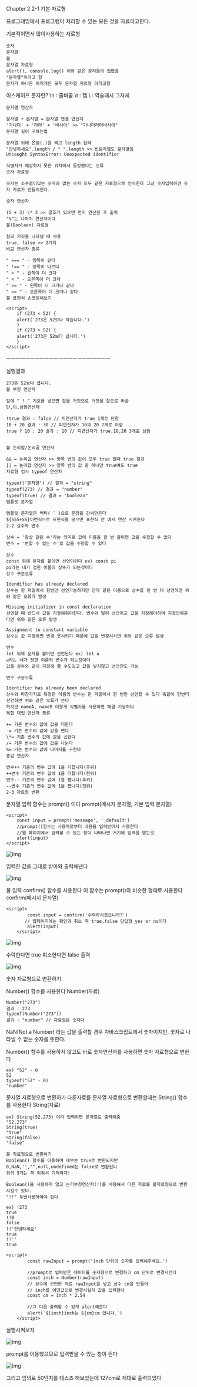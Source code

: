 Chapter 2
2-1 기본 자료형

프로그래밍에서 프로그램이 처리할 수 있는 모든 것을 자료라고한다.

기본적이면서 많이사용하는 자료형

```
숫자
문자열
불
문자열 자료형
alert(), console.log() 이와 같은 문자들의 집합을
"문자열"이라고 함
문자가 하나든 여러개든 모두 문자열 자료형 이라고함
```

이스케이프 문자란?
\n : 줄바꿈
\t : 탭
\\ : 역슬래시 그자체

```
문자열 연산자

문자열 + 문자열 = 문자열 연결 연산자
'가나다' + '라마' + '바사아' >> "가나다라마바사아"
문자열 길이 구하는법

문자열 뒤에 온점(.)을 찍고 length 입력
"안녕하세요".length / " ".length >> 빈문자열도 문자열임
Uncaught SyntaxError: Unexpected identifier

식별자가 예상하지 못한 위치에서 등장했다는 오류
숫자 자료형

숫자는 소수점이있는 숫자와 없는 숫자 모두 같은 자료형으로 인식한다 그냥 숫자입력하면 숫자 자료가 만들어진다.
```

```
숫자 연산자

(5 + 3) \* 2 >> 괄호가 있으면 먼저 연산한 후 출력
"%"는 나머지 연산자이다
불(Boolaen) 자료형

참과 거짓을 나타낼 때 사용
true, false >> 2가지
비교 연산자 종류

" === " - 양쪽이 같다
" !== " - 양쪽이 다르다
" > " - 왼쪽이 더 크다
" < " - 오른쪽이 더 크다
" >= " - 왼쪽이 더 크거나 같다
" <= " - 오른쪽이 더 크거나 같다
불 표현식 손코딩해보기
```

```
<script>
	if (273 < 52) {
    alert('273은 52보다 작습니다.')
    }
    if (273 > 52) {
    alert('273은 52보다 큽니다.')
    }
</script>
```

ㅡㅡㅡㅡㅡㅡㅡㅡㅡㅡㅡㅡㅡㅡㅡㅡㅡㅡㅡㅡㅡㅡ

실행결과

```
273은 52보다 큽니다.
불 부정 연산자

앞에 " ! " 기호를 넣으면 참을 거짓으로 거짓을 참으로 바꿈
단,이,삼항연산자

!true 결과 : false // 피연산자가 true 1개로 단항
10 + 20 결과 : 30 // 피연산자가 10과 20 2개로 이항
true ? 10 : 20 결과 : 10 // 피연산자가 true,10,20 3개로 삼항
```

```

불 논리합/논리곱 연산자

&& = 논리곱 연산자 >> 양쪽 변의 값이 모두 true 일때 true 결과
|| = 논리합 연산자 >> 양쪽 변의 값 중 하나만 true여도 true
자료형 검사 typeof 연산자

typeof('문자열') // 결과 = "string"
typeof(273) // 결과 = "number"
typeof(true) // 결과 = "boolean"
템플릿 문자열

템플릿 문자열은 백틱( ` )으로 문장을 감싸만든다
${555+55}이런식으로 표현식을 넣으면 표현식 안 에서 연산 시켜준다
2-2 상수와 변수

상수 = '항상 같은 수'라는 의미로 값에 이름을 한 번 붙이면 값을 수정할 수 없다
변수 = '변할 수 있는 수'로 값을 수정할 수 있다

상수
const 뒤에 문자를 붙이면 선언이된다 ex) const pi
pi라는 내가 정한 이름의 상수가 되는것이다
상수 구문오류

Idendifier has already declared
상수는 한 파일에서 한번만 선언가능하지만 만약 같은 이름으로 상수를 한 번 더 선언하면 위와 같은 오류가 발생

Missing initializer in const declaration
선언할 때 반드시 값을 지정해줘야한다. 변수와 달리 선언하고 값을 지정해야하며 지정안해준다면 위와 같은 오류 발생

Assignment to constant variable
상수는 값 지정하면 변경 못시키기 때문에 값을 변경시키면 위와 같은 오류 발생

변수
let 뒤에 문자를 붙이면 선언된다 ex) let a
a라는 내가 정한 이름의 변수가 되는것이다
값을 상수와 같이 지정해 줄 수도있고 값을 넣지않고 선언만도 가능

변수 구문오류

Identifier has already been declared
상수와 마찬가지로 특정한 이름의 변수는 한 파일에서 한 번만 선언할 수 있다 똑같이 한번더 선언하면 위와 같은 오류가 뜬다
하지만 nameA, nameB 이렇게 식별자를 사용하면 해결 가능하다
복합 대입 연산자 종류

+= 기존 변수의 값에 값을 더한다
-= 기존 변수의 값에 값을 뺀다
\*= 기존 변수의 값에 값을 곱한다
/= 기존 변수의 값에 값을 나눈다
%= 기존 변수의 값에 나머지를 구한다
증감 연산자

변수++ 기존의 변수 값에 1을 더합니다(후위)
++변수 기존의 변수 값에 1을 더합니다(전위)
변수-- 기존의 변수 값에 1을 뺍니다(후위)
--변수 기존의 변수 값에 1을 뺍니다(전위)
2-3 자료형 변환
```

문자열 입력
함수는 prompt() 이다
prompt(메시지 문자열, 기본 입력 문자열)

```
<script>
	const input = prompt('message', '_default')
    //prompt()함수는 사용자로부터 내용을 입력받아서 사용한다
    //웹 페이지에서 입력할 수 있는 창이 나타나면 거기에 입력을 받는것
    alert(input)
</script>
```

![img](https://velog.velcdn.com/images/dnr0000/post/d398862c-a906-4453-9a6b-8a215480aadb/image.png)

입력한 값을 그대로 받아와 출력해낸다

![img](https://velog.velcdn.com/images/dnr0000/post/0e271ed1-7cc6-45a4-b3a3-e75318804c16/image.png)

불 입력
confirm() 함수를 사용한다 이 함수는 prompt()와 비슷한 형태로 사용한다
confirm(메시지 문자열)

```
<script>
        const input = confirm('수락하시겠습니까?')
       // 웹페이지에는 확인과 취소 즉 true,false 단답형 yes or no이다
        alert(input)
    </script>
```

![img](https://velog.velcdn.com/images/dnr0000/post/5231e0d8-3668-49cc-bbf0-c5b4f1fd957c/image.png)

수락한다면 true 취소한다면 false 출력

![img](https://velog.velcdn.com/images/dnr0000/post/a5cc13df-583a-447a-ba56-379bbeedce4c/image.png)

숫자 자료형으로 변환하기

Number() 함수를 사용한다
Number(자료)

```
Number("273")
결과 : 273
typeof(Number("273"))
결과 : "number" // 자료형은 숫자다
```

NaN(Not a Number) 라는 값을 출력할 경우 자바스크립트에서 숫자이지만, 숫자로 나타낼 수 없는 숫자를 뜻한다.

Number() 함수를 사용하지 않고도 바로 숫자연산자를 사용하면 숫자 자료형으로 변한다

```
ex) "52" - 0
52
typeof("52" - 0)
"number"
```

문자열 자료형으로 변환하기
다른자료를 문자열 자료형으로 변환할때는 String() 함수를 사용한다
String(자료)

```
ex) String(52.273) 이라 입력하면 문자열로 출력해줌
"52.273"
String(true)
"true"
String(false)
"false"
```

```
불 자료형으로 변환하기
Boolean() 함수를 이용하며 대부분 true로 변환되지만
0,NaN,'',"",null,undefined는 false로 변환된다
위의 5개는 꼭 외워서 기억하자!

Boolean()을 사용하지 않고 논리부정연산자(!)를 사용해서 다른 자료를 불자료형으로 변환시킬수 있다.
"!!" 두번사용하여야 한다
```

```
ex) !273
true
!!0
false
!!'안녕하세요'
true
!!''
true
```

```
<script>
        const rawInput = prompt('inch 단위의 숫자를 입력해주세요.')

        //prompt로 입력받은 데이터를 숫자형으로 변경하고 cm 단위로 변경시킨다
        const inch = Number(rawInput)
        // 상수에 선언한 자료 rawInput을 넣고 상수 cm을 만들어
        // inch를 어떤값으로 변경시킬지 값을 입력한다
        const cm = inch * 2.54

        //그 다음 출력할 수 있게 alert해준다
        alert(`${inch}inch는 ${cm}cm 입니다.`)
    </script>
```

실행시켜보자

![img](https://velog.velcdn.com/images/dnr0000/post/e4c03c0b-efe4-4867-a671-3d98c16f904d/image.png)

prompt를 이용했으므로 입력받을 수 있는 창이 뜬다

![img](https://velog.velcdn.com/images/dnr0000/post/cf5688fd-53fa-4025-a3c0-27b8ec0cd878/image.png)

그리고 임의로 50인치를 테스츠 해보았는데 127cm로 제대로 출력되었다
